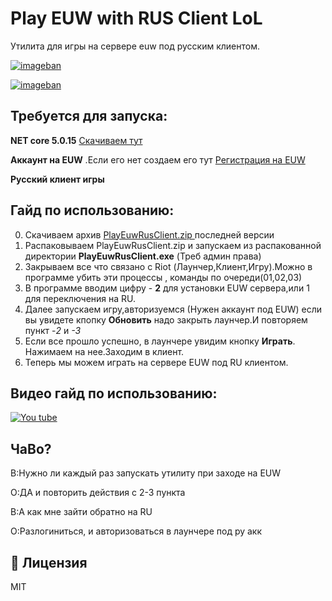 ﻿# Play EUW with RUS Client LoL

Утилита для игры на сервере euw под русским клиентом.

[![imageban](https://i6.imageban.ru/thumbs/2022.01.07/87e22d2103fcbfee55e6bac8ffd95545.jpg)](https://imageban.ru/show/2022/01/07/87e22d2103fcbfee55e6bac8ffd95545/jpg)

[![imageban](https://i7.imageban.ru/thumbs/2022.01.07/986620cf007d883b93395a58b27f15f6.jpg)](https://imageban.ru/show/2022/01/07/986620cf007d883b93395a58b27f15f6/jpg)

## Требуется для запуска:

**NET core 5.0.15** [Скачиваем тут](https://dotnet.microsoft.com/en-us/download/dotnet/5.0) 

**Аккаунт на EUW** .Если его нет создаем его тут [Регистрация на EUW](https://signup.euw.leagueoflegends.com/en/signup/index)

**Русский клиент игры** 

##  Гайд по использованию:

0. Скачиваем архив [ PlayEuwRusClient.zip ](https://github.com/zloisupport/PlayEuwRusClient/releases) последней версии
1. Распаковываем PlayEuwRusClient.zip и запускаем из распакованной директории **PlayEuwRusClient.exe** (Треб админ права)
2. Закрываем все что связано с Riot (Лаунчер,Клиент,Игру).Можно в программе убить эти процессы , команды по очереди(01,02,03)
3. В программе вводим цифру - **2** для установки EUW сервера,или 1 для переключения на RU.
4. Далее запускаем игру,авторизуемся (Нужен аккаунт под EUW) если вы увидете кпопку **Обновить** надо закрыть лаунчер.И повторяем пункт -_2_ и _-3_
5. Если все прошло успешно, в лаунчере увидим кнопку **Играть**. Нажимаем на нее.Заходим в клиент.
6. Теперь мы можем играть на сервере EUW под RU клиентом.


## Видео гайд по использованию:
[![You tube](https://i.ytimg.com/vi/S57Z-VMy53I/hqdefault.jpg)](https://youtu.be/S57Z-VMy53I)


## ЧаВо?

В:Нужно ли каждый раз запускать утилиту при заходе на EUW 

О:ДА и повторить действия с 2-3 пункта

В:А как мне зайти обратно на RU

О:Разлогиниться, и авторизоваться в лаунчере под ру акк


## 📃 Лицензия
MIT
